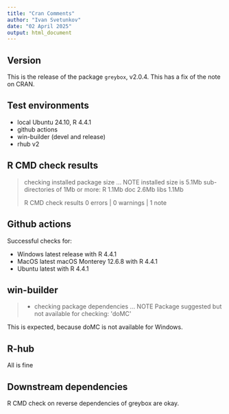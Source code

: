 ```yaml
---
title: "Cran Comments"
author: "Ivan Svetunkov"
date: "02 April 2025"
output: html_document
---
```


## Version
This is the release of the package `greybox`, v2.0.4. This has a fix of the note on CRAN.


## Test environments
* local Ubuntu 24.10, R 4.4.1
* github actions
* win-builder (devel and release)
* rhub v2


## R CMD check results
> checking installed package size ... NOTE
>    installed size is  5.1Mb
>    sub-directories of 1Mb or more:
>      R      1.1Mb
>      doc    2.6Mb
>      libs   1.1Mb
>
>R CMD check results
>0 errors | 0 warnings | 1 note


## Github actions
Successful checks for:

- Windows latest release with R 4.4.1
- MacOS latest macOS Monterey 12.6.8 with R 4.4.1
- Ubuntu latest with R 4.4.1


## win-builder
>* checking package dependencies ... NOTE
>Package suggested but not available for checking: 'doMC'

This is expected, because doMC is not available for Windows.


## R-hub
All is fine

## Downstream dependencies
R CMD check on reverse dependencies of greybox are okay.
